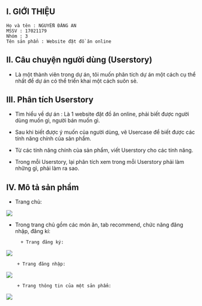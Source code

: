 ## I. GIỚI THIỆU

    Họ và tên : NGUYỄN ĐĂNG AN
    MSSV : 17021179
    Nhóm : 3
    Tên sản phẩn : Website đặt đồ ăn online

## II. Câu chuyện người dùng (Userstory)
    
- Là một thành viên trong dự án, tôi muốn phân tích dự án một cách cụ thể nhất để dự án có thể triển khai một cách suôn sẻ.

## III. Phân tích Userstory
    
- Tìm hiểu về dự án : Là 1 website đặt đồ ăn online, phải biết được người dùng muốn gì, người bán muốn gì.

- Sau khi biết được ý muốn của người dùng, vẽ Usercase để biết được các tính năng chính của sản phẩm.

- Từ các tính năng chính của sản phẩm, viết Userstory cho các tính năng.

- Trong mỗi Userstory, lại phân tích xem trong mỗi Userstory phải làm những gì, phải làm ra sao.

## IV. Mô tả sản phẩm
- Trang chủ:
    
<img src="https://scontent.fhan5-3.fna.fbcdn.net/v/t1.15752-9/59812694_266915037432866_4282834460065398784_n.png?_nc_cat=111&_nc_oc=AQlnY0gpsEWKymnGEIMzu1DprFR49725io7GFj0TfUcdLjmk4ZgPwuGA3v5Bw7f2WHc&_nc_ht=scontent.fhan5-3.fna&oh=f3248e169a253eb25108882c916c27f1&oe=5D6E6970">

- Trong trang chủ gồm các món ăn, tab recommend, chức năng đăng nhập, đăng kí:

        + Trang đăng ký:
<img src="https://scontent.fhan5-2.fna.fbcdn.net/v/t1.15752-9/59632163_2176739809076423_2934801924165206016_n.png?_nc_cat=110&_nc_oc=AQnD9pjH5RSiVuE7U3ocN5CnsvyB4SjoLrRdX8Oz0Oc2eYYcPYsbmynLZbLp4vorXmk&_nc_ht=scontent.fhan5-2.fna&oh=ffd1b7ff1a1b8ce0b4a9c4ddb4aaf01b&oe=5D5BE860">

        + Trang đăng nhập:
<img src="https://scontent.fhan5-4.fna.fbcdn.net/v/t1.15752-9/59923915_419075365539637_3455369166079393792_n.png?_nc_cat=104&_nc_oc=AQmZZjvFUJrhoilyDYV6sRwL7FqfIB9tXHmvyt5Hxb9Bmizbq1hXzg_CGLhJ_pv5kDY&_nc_ht=scontent.fhan5-4.fna&oh=3c664e0a57fbf9c164870ba67e311e06&oe=5D692888">

        + Trang thông tin của một sản phẩm:
<img src="https://scontent.fhan5-3.fna.fbcdn.net/v/t1.15752-9/60010691_320297541973643_1254564933618630656_n.png?_nc_cat=106&_nc_oc=AQmv3nCfljGI3LhxIaTp7p5tNVCpQK7X5Okg8cN8nYhMPRZ8MX4eknYdZ5udTbKEqW8&_nc_ht=scontent.fhan5-3.fna&oh=4607546647bc9b960d8df36fef9c2ba3&oe=5D74E7D6">
